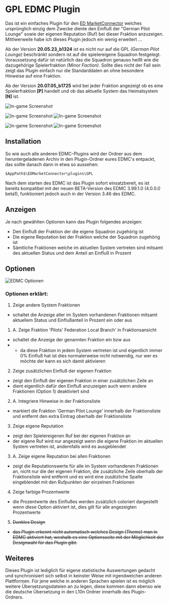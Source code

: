 # GPL EDMC Plugin

Das ist ein einfaches Plugin für den [ED MarketConnector](https://github.com/EDCD/EDMarketConnector/wiki) welches ursprünglich einzig dem Zwecke diente den Einfluß der "German Pilot Lounge" sowie der eigenen Reputation (Ruf) bei dieser Fraktion anzuzeigen. Mittlwerweile habe ich dieses Plugin jedoch ein wenig erweitert ...

Ab der Version **20.05.23_b1324** ist es nicht nur auf die GPL *(German Pilot Lounge)* beschränkt sondern ist auf die spielereigene Squadron festgelegt. Voraussetzung dafür ist natürlich das die Squadron genauso heißt wie die dazugehörige Spielerfraktion *(Minor Faction)*. Sollte dies nicht der Fall sein zeigt das Plugin einfach nur die Standarddaten an ohne besondere Hinweise auf eine Fraktion.

Ab der Version **20.07.05_b1725** wird bei jeder Fraktion angezeigt ob es eine Spielerfraktion **[P]** handelt und ob das aktuelle System das Heimatsystem **[N]** ist.

![In-game Screenshot](edmc_plugins_gpl.png)

![In-game Screenshot](edmc_plugins_dark.png) ![In-game Screenshot](edmc_plugins_gpl_2.png)

![In-game Screenshot](edmc_plugins_light.png) ![In-game Screenshot](edmc_plugins_light_nocolor.png) 


## Installation

So wie auch alle anderen EDMC-Plugins wird der Ordner aus dem heruntergeladenen Archiv in den Plugin-Ordner eures EDMC's entpackt, das sollte danach dann in etwa so aussehen:
```
$AppPath$\EDMarketConnector\plugins\GPL
```
Nach dem starten des EDMC ist das Plugin sofort einsatzbereit, es ist bereits kompatibel mit der neuen BETA-Version des EDMC 3.99.1.0 (4.0.0.0 beta1), funktioniert jedoch auch in der Version 3.46 des EDMC.


## Anzeigen

Je nach gewählten Optionen kann das Plugin folgendes anzeigen:
- Den Einfluß der Fraktion der die eigene Squadron zugehörig ist
- Die eigene Reputation bei der Fraktion welche der Squadron zugehörig ist
- Sämtliche Fraktionen welche im aktuellen System vertreten sind mitsamt des aktuellen Status und dem Anteil an Einfluß in Prozent


## Optionen

![EDMC Optionen](edmc_options_gpl_new.png)

### Optionen erklärt:

1. Zeige andere System Fraktionen
- schaltet die Anzeige aller im System vorhandenen Fraktionen mitsamt aktuellem Status und Einflußanteil in Prozent ein oder aus

1. A. Zeige Fraktion 'Pilots' Federation Local Branch' in Fraktionsansicht
- schaltet die Anzeige der genannten Fraktion ein bzw aus
- - da diese Fraktion in jedem System vertreten ist und eigentlich immer 0% Einfluß hat ist dies normalerweise nicht notwendig, nur wer es möchte der kann es sich damit aktivieren

2. Zeige zusätzlichen Einfluß der eigenen Fraktion
- zeigt den Einfluß der eigenen Fraktion in einer zusätzlichen Zeile an
- dient eigentlich dafür den Einfluß anzuzeigen auch wenn andere Fraktionen (Option 1) deaktiviert sind

2. A. Integriere Hinweise in der Fraktionsliste
- markiert die Fraktion 'German Pilot Lounge' innerhalb der Fraktionsliste und entfernt den extra Eintrag oberhalb der Fraktionsliste

3. Zeige eigene Reputation
- zeigt den Spielereigenen Ruf bei der eigenen Fraktion an
- der eigene Ruf wird nur angezeigt wenn die eigene Fraktion im aktuellen System vertreten ist, andernfalls wird es ausgeblendet

3. A. Zeige eigene Reputation bei allen Fraktionen
- zeigt die Reputationswerte für alle im System vorhandenen Fraktionen an, nicht nur die der eigenen Fraktion, die zusätzliche Zeile oberhalb der Fraktionsliste wird entfernt und es wird eine zusätzliche Spalte eingeblendet mit den Rufpunkten der einzelnen Fraktionen

4. Zeige farbige Prozentwerte
- die Prozentwerte des Einflußes werden zusätzlich coloriert dargestellt wenn diese Option aktiviert ist, dies gilt für alle angezeigten Prozentwerte

5. ~~Dunkles Design~~
- ~~das Plugin erkennt nicht automatisch welches Design (Theme) man in EDMC aktiviert hat, weshalb es eine Optionsseite mit der Möglichkeit der Designwahl für das Plugin gibt.~~


## Weiteres

Dieses Plugin ist lediglich für eigene statistische Auswertungen gedacht und synchronisiert sich selbst in keinster Weise mit irgendwelchen anderen Plattformen.
Für jene welche in anderen Sprachen spielen ist es möglich weitere Übersetzungsdateien an zu legen, diese kommen dann ebenso wie die deutsche Übersetzung in den L10n Ordner innerhalb des Plugin-Ordners.
